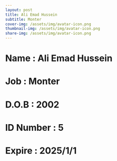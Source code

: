 ```yaml
---
layout: post
title: Ali Emad Hussein
subtitle: Monter
cover-img: /assets/img/avatar-icon.png
thumbnail-img: /assets/img/avatar-icon.png
share-img: /assets/img/avatar-icon.png
---
```


# Name : Ali Emad Hussein
# Job : Monter
# D.O.B : 2002
# ID Number : 5
# Expire : 2025/1/1
